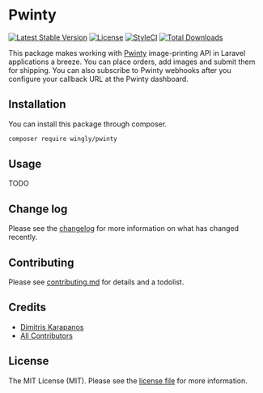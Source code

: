 # Pwinty

[![Latest Stable Version](https://poser.pugx.org/wingly/pwinty/v)](//packagist.org/packages/wingly/pwinty)
[![License](https://poser.pugx.org/wingly/pwinty/license)](//packagist.org/packages/wingly/pwinty)
[![StyleCI](https://styleci.io/repos/272447992/shield)](https://styleci.io/repos/272447992)
[![Total Downloads](https://poser.pugx.org/wingly/pwinty/downloads)](//packagist.org/packages/wingly/pwinty)

This package makes working with [Pwinty](https://pwinty.com) image-printing API in Laravel applications a breeze. You can place orders, add images and submit them for shipping. You can also subscribe to Pwinty webhooks after you configure your callback URL at the Pwinty dashboard.


## Installation

You can install this package through composer.

``` bash
composer require wingly/pwinty
```

## Usage
TODO 

## Change log

Please see the [changelog](changelog.md) for more information on what has changed recently.

## Contributing

Please see [contributing.md](contributing.md) for details and a todolist.

## Credits

- [Dimitris Karapanos](https://github.com/gpanos)
- [All Contributors](../../contributors)

## License

The MIT License (MIT). Please see the [license file](license.md) for more information.
